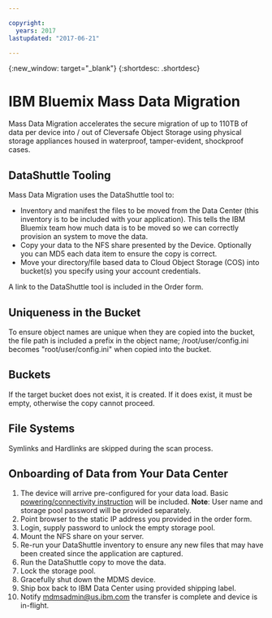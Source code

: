 ```yaml
---

copyright:
  years: 2017
lastupdated: "2017-06-21"

---
```

{:new_window: target="_blank"}
{:shortdesc: .shortdesc}

# IBM Bluemix Mass Data Migration

Mass Data Migration accelerates the secure migration of up to 110TB of data per device into / out of Cleversafe Object Storage using physical storage appliances housed in waterproof, tamper-evident, shockproof cases.

## DataShuttle Tooling

Mass Data Migration uses the DataShuttle tool to:

- Inventory and manifest the files to be moved from the Data Center (this inventory is to be included with your application).  This tells the IBM Bluemix team how much data is to be moved so we can correctly provision an system to move the data.  
- Copy your data to the NFS share presented by the Device. Optionally you can MD5 each data item to ensure the copy is correct.
- Move your directory/file based data to Cloud Object Storage (COS) into bucket(s) you specify using your account credentials.

A link to the DataShuttle tool is included in the Order form.

## Uniqueness in the Bucket

To ensure object names are unique when they are copied into the bucket, the file path is included a prefix in the object name;  /root/user/config.ini   becomes "root/user/config.ini" when copied into the bucket.

## Buckets

If the target bucket does not exist, it is created.   If it does exist, it must be empty, otherwise the copy cannot proceed.  

## File Systems

Symlinks and Hardlinks are skipped during the scan process.

## Onboarding of Data from Your Data Center

1. The device will arrive pre-configured for your data load. Basic [powering/connectivity instruction](beta-user-instructions.html) will be included.
  **Note**: User name and storage pool password will be provided separately.
2. Point browser to the static IP address you provided in the order form.
3. Login, supply password to unlock the empty storage pool.
4. Mount the NFS share on your server.
5. Re-run your DataShuttle inventory to ensure any new files that may have been created since the application are captured.
6. Run the DataShuttle copy to move the data.
7. Lock the storage pool.
8. Gracefully shut down the MDMS device.
9. Ship box back to IBM Data Center using provided shipping label.
10. Notify mdmsadmin@us.ibm.com the transfer is complete and device is in-flight.
